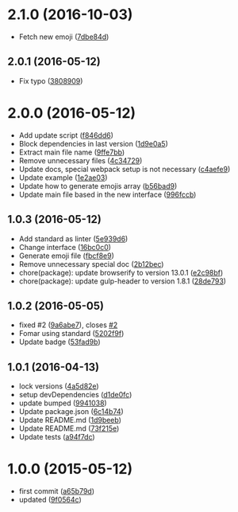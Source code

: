 <a name="2.1.0"></a>
# 2.1.0 (2016-10-03)

* Fetch new emoji ([7dbe84d](https://github.com/kikobeats/emojis-list/commit/7dbe84d))



<a name="2.0.1"></a>
## 2.0.1 (2016-05-12)

* Fix typo ([3808909](https://github.com/kikobeats/emojis-list/commit/3808909))



<a name="2.0.0"></a>
# 2.0.0 (2016-05-12)

* Add update script ([f846dd6](https://github.com/kikobeats/emojis-list/commit/f846dd6))
* Block dependencies in last version ([1d9e0a5](https://github.com/kikobeats/emojis-list/commit/1d9e0a5))
* Extract main file name ([9ffe7bb](https://github.com/kikobeats/emojis-list/commit/9ffe7bb))
* Remove unnecessary files ([4c34729](https://github.com/kikobeats/emojis-list/commit/4c34729))
* Update docs, special webpack setup is not necessary ([c4aefe9](https://github.com/kikobeats/emojis-list/commit/c4aefe9))
* Update example ([1e2ae03](https://github.com/kikobeats/emojis-list/commit/1e2ae03))
* Update how to generate emojis array ([b56bad9](https://github.com/kikobeats/emojis-list/commit/b56bad9))
* Update main file based in the new interface ([996fccb](https://github.com/kikobeats/emojis-list/commit/996fccb))



<a name="1.0.3"></a>
## 1.0.3 (2016-05-12)

* Add standard as linter ([5e939d6](https://github.com/kikobeats/emojis-list/commit/5e939d6))
* Change interface ([16bc0c0](https://github.com/kikobeats/emojis-list/commit/16bc0c0))
* Generate emoji file ([fbcf8e9](https://github.com/kikobeats/emojis-list/commit/fbcf8e9))
* Remove unnecessary special doc ([2b12bec](https://github.com/kikobeats/emojis-list/commit/2b12bec))
* chore(package): update browserify to version 13.0.1 ([e2c98bf](https://github.com/kikobeats/emojis-list/commit/e2c98bf))
* chore(package): update gulp-header to version 1.8.1 ([28de793](https://github.com/kikobeats/emojis-list/commit/28de793))



<a name="1.0.2"></a>
## 1.0.2 (2016-05-05)

* fixed #2 ([9a6abe7](https://github.com/kikobeats/emojis-list/commit/9a6abe7)), closes [#2](https://github.com/kikobeats/emojis-list/issues/2)
* Fomar using standard ([5202f9f](https://github.com/kikobeats/emojis-list/commit/5202f9f))
* Update badge ([53fad9b](https://github.com/kikobeats/emojis-list/commit/53fad9b))



<a name="1.0.1"></a>
## 1.0.1 (2016-04-13)

* lock versions ([4a5d82e](https://github.com/kikobeats/emojis-list/commit/4a5d82e))
* setup devDependencies ([d1de0fc](https://github.com/kikobeats/emojis-list/commit/d1de0fc))
* update bumped ([9941038](https://github.com/kikobeats/emojis-list/commit/9941038))
* Update package.json ([6c14b74](https://github.com/kikobeats/emojis-list/commit/6c14b74))
* Update README.md ([1d9beeb](https://github.com/kikobeats/emojis-list/commit/1d9beeb))
* Update README.md ([73f215e](https://github.com/kikobeats/emojis-list/commit/73f215e))
* Update tests ([a94f7dc](https://github.com/kikobeats/emojis-list/commit/a94f7dc))



<a name="1.0.0"></a>
# 1.0.0 (2015-05-12)

* first commit ([a65b79d](https://github.com/kikobeats/emojis-list/commit/a65b79d))
* updated ([9f0564c](https://github.com/kikobeats/emojis-list/commit/9f0564c))




